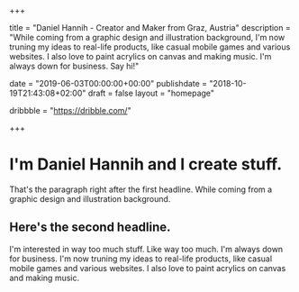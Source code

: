 +++

title = "Daniel Hannih - Creator and Maker from Graz, Austria"
description = "While coming from a graphic design and illustration background, I'm now truning my ideas to real-life products, like casual mobile games and various websites. I also love to paint acrylics on canvas and making music. I'm always down for business. Say hi!"

date = "2019-06-03T00:00:00+00:00"
publishdate = "2018-10-19T21:43:08+02:00"
draft = false
layout = "homepage"

dribbble = "https://dribble.com/"

+++

# I'm Daniel Hannih and I create stuff.
That's the paragraph right after the first headline. While coming from a graphic design and illustration background.

## Here's the second headline.
I'm interested in way too much stuff. Like way too much. I'm always down for business. I'm now truning my ideas to real-life products, like casual mobile games and various websites. I also love to paint acrylics on canvas and making music.

<!-- ### Work


### Design

#### UI / UX design
Mobile app design. Learning this skill while working at Parkside.

### Music  -->
